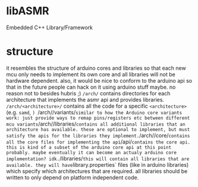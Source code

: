# libASMR
Embedded C++ Library/Framework

# structure
it resembles the structure of arduino cores and libraries so that each new mcu only needs to implement its own core and all libraries will not be hardware dependent.
also, it would be nice to conform to the arduino api so that in the future people can hack on it using arduino stuff maybe.
no reason not to besides hubris ;)
`/arch/` contains directories for each architecture that implements the asmr api and provides libraries.
`/arch/<architecture>/` contains all the code for a specific `<architecture>` (e.g. `samd`, `)
`/arch/<architecture>/variants/` similar to how the Arduino core variants work: just provide ways to remap pins/registers etc between different mcu variants
`/arch/<architecture>/libraries/` contains all additional libraries that an architecture has available. these are optional to implement, but must satisfy the apis for the libraries they implement.
`/arch/<architecture>/core/` contains all the core files for implementing the api
`/api/` contains the core api. this is kind of a subset of the arduino core api at this point probably. maybe eventually it can become an actualy arduino core implementation? idk.
`/libraries/` this will contain all libraries that are available. they will have `library.properties` files (like in arduino libraries) which specify which architectures that are required. all libraries should be written to only depend on platform independent code.
